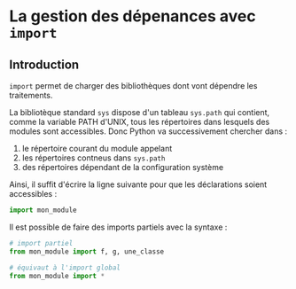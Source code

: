 # La gestion des dépenances avec `import`


## Introduction

`import` permet de charger des bibliothèques dont vont dépendre les traitements.

La bibliotèque standard `sys` dispose d'un tableau `sys.path` qui contient, comme la variable PATH d'UNIX, tous les répertoires dans lesquels des modules sont accessibles. Donc Python va successivement chercher dans :

1. le répertoire courant du module appelant
1. les répertoires contneus dans `sys.path`
1. des répertoires dépendant de la configuration système

Ainsi, il suffit d'écrire la ligne suivante pour que les déclarations soient accessibles :

```python
import mon_module
```

Il est possible de faire des imports partiels avec la syntaxe :

```python
# import partiel
from mon_module import f, g, une_classe

# équivaut à l'import global
from mon_module import *
```
